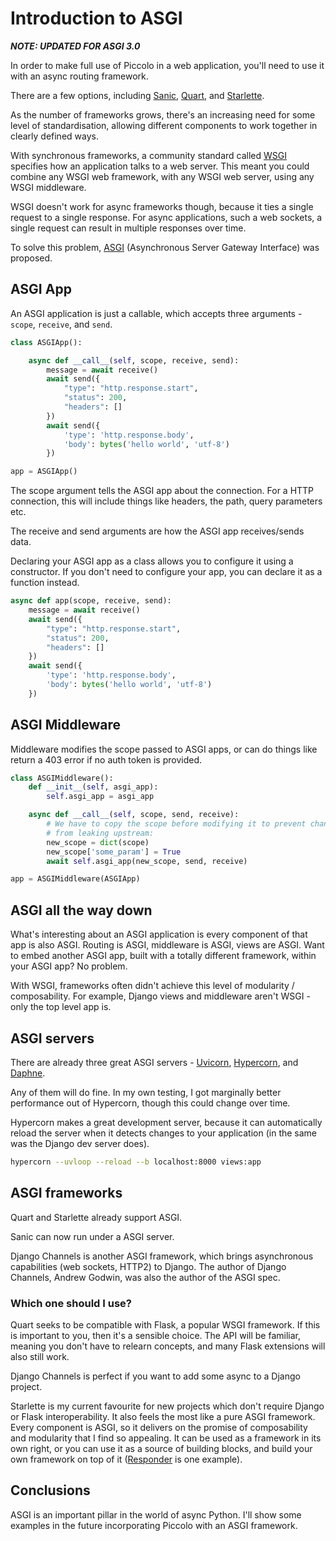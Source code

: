 # Introduction to ASGI

***NOTE: UPDATED FOR ASGI 3.0***

In order to make full use of Piccolo in a web application, you'll need to use it with an async routing framework.

There are a few options, including [Sanic](https://github.com/huge-success/sanic), [Quart](https://gitlab.com/pgjones/quart), and [Starlette](https://github.com/encode/starlette).

As the number of frameworks grows, there's an increasing need for some level of standardisation, allowing different components to work together in clearly defined ways.

With synchronous frameworks, a community standard called [WSGI](https://www.python.org/dev/peps/pep-3333/) specifies how an application talks to a web server. This meant you could combine any WSGI web framework, with any WSGI web server, using any WSGI middleware.

WSGI doesn't work for async frameworks though, because it ties a single request to a single response. For async applications, such a web sockets, a single request can result in multiple responses over time.

To solve this problem, [ASGI](https://asgi.readthedocs.io/en/latest/) (Asynchronous Server Gateway Interface) was proposed.

## ASGI App

An ASGI application is just a callable, which accepts three arguments - `scope`, `receive`, and `send`.

```python
class ASGIApp():

    async def __call__(self, scope, receive, send):
        message = await receive()
        await send({
            "type": "http.response.start",
            "status": 200,
            "headers": []
        })
        await send({
            'type': 'http.response.body',
            'body': bytes('hello world', 'utf-8')
        })

app = ASGIApp()
```

The scope argument tells the ASGI app about the connection. For a HTTP connection, this will include things like headers, the path, query parameters etc.

The receive and send arguments are how the ASGI app receives/sends data.

Declaring your ASGI app as a class allows you to configure it using a constructor. If you don't need to configure your app, you can declare it as a function instead.

```python
async def app(scope, receive, send):
    message = await receive()
    await send({
        "type": "http.response.start",
        "status": 200,
        "headers": []
    })
    await send({
        'type': 'http.response.body',
        'body': bytes('hello world', 'utf-8')
    })
```

## ASGI Middleware

Middleware modifies the scope passed to ASGI apps, or can do things like return a 403 error if no auth token is provided.

```python
class ASGIMiddleware():
    def __init__(self, asgi_app):
        self.asgi_app = asgi_app

    async def __call__(self, scope, send, receive):
        # We have to copy the scope before modifying it to prevent changes
        # from leaking upstream:
        new_scope = dict(scope)
        new_scope['some_param'] = True
        await self.asgi_app(new_scope, send, receive)

app = ASGIMiddleware(ASGIApp)

```

## ASGI all the way down

What's interesting about an ASGI application is every component of that app is also ASGI. Routing is ASGI, middleware is ASGI, views are ASGI. Want to embed another ASGI app, built with a totally different framework, within your ASGI app? No problem.

With WSGI, frameworks often didn't achieve this level of modularity / composability. For example, Django views and middleware aren't WSGI - only the top level app is.

## ASGI servers

There are already three great ASGI servers - [Uvicorn](https://github.com/encode/uvicorn), [Hypercorn](https://gitlab.com/pgjones/hypercorn), and [Daphne](https://github.com/django/daphne).

Any of them will do fine. In my own testing, I got marginally better performance out of Hypercorn, though this could change over time.

Hypercorn makes a great development server, because it can automatically reload the server when it detects changes to your application (in the same was the Django dev server does).

```bash
hypercorn --uvloop --reload --b localhost:8000 views:app
```

## ASGI frameworks

Quart and Starlette already support ASGI.

Sanic can now run under a ASGI server.

Django Channels is another ASGI framework, which brings asynchronous capabilities (web sockets, HTTP2) to Django. The author of Django Channels, Andrew Godwin, was also the author of the ASGI spec.

### Which one should I use?

Quart seeks to be compatible with Flask, a popular WSGI framework. If this is important to you, then it's a sensible choice. The API will be familiar, meaning you don't have to relearn concepts, and many Flask extensions will also still work.

Django Channels is perfect if you want to add some async to a Django project.

Starlette is my current favourite for new projects which don't require Django or Flask interoperability. It also feels the most like a pure ASGI framework. Every component is ASGI, so it delivers on the promise of composability and modularity that I find so appealing. It can be used as a framework in its own right, or you can use it as a source of building blocks, and build your own framework on top of it ([Responder](https://github.com/kennethreitz/responder) is one example).

## Conclusions

ASGI is an important pillar in the world of async Python. I'll show some examples in the future incorporating Piccolo with an ASGI framework.
